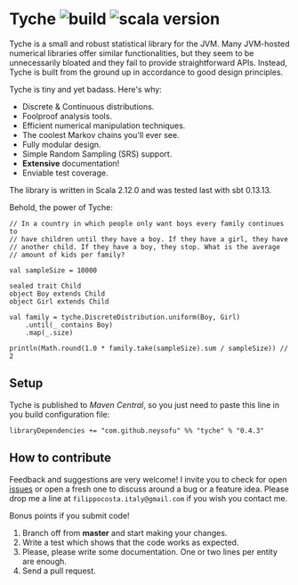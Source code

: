 # Tyche ![build](https://travis-ci.org/neysofu/tyche.svg?branch=master) ![scala version](https://img.shields.io/badge/scala-2.12.0-blue.svg)
Tyche is a small and robust statistical library for the JVM. Many JVM-hosted numerical libraries offer similar functionalities, but they seem to be unnecessarily bloated and they fail to provide straightforward APIs. Instead, Tyche is built from the ground up in accordance to good design principles.

Tyche is tiny and yet badass. Here's why:

- Discrete & Continuous distributions.
- Foolproof analysis tools.
- Efficient numerical manipulation techniques.
- The coolest Markov chains you'll ever see.
- Fully modular design.
- Simple Random Sampling (SRS) support.
- **Extensive** documentation!
- Enviable test coverage.

The library is written in Scala 2.12.0 and was tested last with sbt 0.13.13.

Behold, the power of Tyche:

	// In a country in which people only want boys every family continues to
	// have children until they have a boy. If they have a girl, they have
	// another child. If they have a boy, they stop. What is the average
	// amount of kids per family?

    val sampleSize = 10000

	sealed trait Child
	object Boy extends Child
	object Girl extends Child

	val family = tyche.DiscreteDistribution.uniform(Boy, Girl)
		.until(_ contains Boy)
		.map(_.size)

	println(Math.round(1.0 * family.take(sampleSize).sum / sampleSize)) // 2

## Setup
Tyche is published to *Maven Central*, so you just need to paste this line in you build configuration file:

	libraryDependencies += "com.github.neysofu" %% "tyche" % "0.4.3"

## How to contribute
Feedback and suggestions are very welcome! I invite you to check for open [issues](https://github.com/neysofu/tyche/issues) or open a fresh one to discuss around a bug or a feature idea. Please drop me a line at `filippocosta.italy@gmail.com` if you wish you contact me.

Bonus points if you submit code!

1. Branch off from **master** and start making your changes.
2. Write a test which shows that the code works as expected.
3. Please, please write some documentation. One or two lines per entity are enough.
4. Send a pull request.
